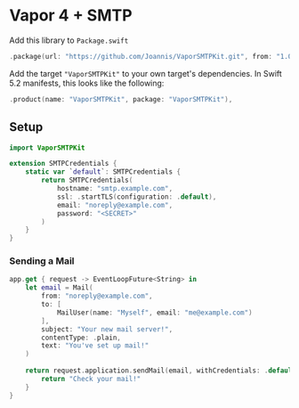 # Vapor 4 + SMTP

Add this library to `Package.swift`

```swift
.package(url: "https://github.com/Joannis/VaporSMTPKit.git", from: "1.0.0")
```

Add the target `"VaporSMTPKit"` to your own target's dependencies.
In Swift 5.2 manifests, this looks like the following:

```swift
.product(name: "VaporSMTPKit", package: "VaporSMTPKit"),
```

## Setup

```swift
import VaporSMTPKit

extension SMTPCredentials {
    static var `default`: SMTPCredentials {
        return SMTPCredentials(
            hostname: "smtp.example.com",
            ssl: .startTLS(configuration: .default),
            email: "noreply@example.com",
            password: "<SECRET>"
        )
    }
}
```

### Sending a Mail

```swift
app.get { request -> EventLoopFuture<String> in
    let email = Mail(
        from: "noreply@example.com",
        to: [
            MailUser(name: "Myself", email: "me@example.com")
        ],
        subject: "Your new mail server!",
        contentType: .plain,
        text: "You've set up mail!"
    )
    
    return request.application.sendMail(email, withCredentials: .default).map { 
        return "Check your mail!"
    }
}
```
